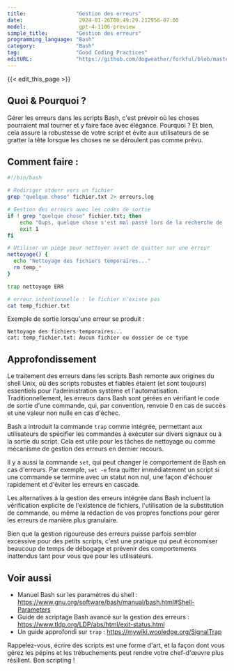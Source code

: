 ```yaml
---
title:                "Gestion des erreurs"
date:                  2024-01-26T00:49:29.212956-07:00
model:                 gpt-4-1106-preview
simple_title:         "Gestion des erreurs"
programming_language: "Bash"
category:             "Bash"
tag:                  "Good Coding Practices"
editURL:              "https://github.com/dogweather/forkful/blob/master/content/fr/bash/handling-errors.md"
---
```


{{< edit_this_page >}}

## Quoi & Pourquoi ?

Gérer les erreurs dans les scripts Bash, c'est prévoir où les choses pourraient mal tourner et y faire face avec élégance. Pourquoi ? Et bien, cela assure la robustesse de votre script et évite aux utilisateurs de se gratter la tête lorsque les choses ne se déroulent pas comme prévu.

## Comment faire :

```Bash
#!/bin/bash

# Rediriger stderr vers un fichier
grep "quelque chose" fichier.txt 2> erreurs.log

# Gestion des erreurs avec les codes de sortie
if ! grep "quelque chose" fichier.txt; then
    echo "Oups, quelque chose s'est mal passé lors de la recherche de 'quelque chose'."
    exit 1
fi

# Utiliser un piège pour nettoyer avant de quitter sur une erreur
nettoyage() {
  echo "Nettoyage des fichiers temporaires..."
  rm temp_*
}

trap nettoyage ERR

# erreur intentionnelle : le fichier n'existe pas
cat temp_fichier.txt
```

Exemple de sortie lorsqu'une erreur se produit :

```
Nettoyage des fichiers temporaires...
cat: temp_fichier.txt: Aucun fichier ou dossier de ce type
```

## Approfondissement

Le traitement des erreurs dans les scripts Bash remonte aux origines du shell Unix, où des scripts robustes et fiables étaient (et sont toujours) essentiels pour l'administration système et l'automatisation. Traditionnellement, les erreurs dans Bash sont gérées en vérifiant le code de sortie d'une commande, qui, par convention, renvoie 0 en cas de succès et une valeur non nulle en cas d'échec.

Bash a introduit la commande `trap` comme intégrée, permettant aux utilisateurs de spécifier les commandes à exécuter sur divers signaux ou à la sortie du script. Cela est utile pour les tâches de nettoyage ou comme mécanisme de gestion des erreurs en dernier recours.

Il y a aussi la commande `set`, qui peut changer le comportement de Bash en cas d'erreurs. Par exemple, `set -e` fera quitter immédiatement un script si une commande se termine avec un statut non nul, une façon d'échouer rapidement et d'éviter les erreurs en cascade.

Les alternatives à la gestion des erreurs intégrée dans Bash incluent la vérification explicite de l'existence de fichiers, l'utilisation de la substitution de commande, ou même la rédaction de vos propres fonctions pour gérer les erreurs de manière plus granulaire.

Bien que la gestion rigoureuse des erreurs puisse parfois sembler excessive pour des petits scripts, c'est une pratique qui peut économiser beaucoup de temps de débogage et prévenir des comportements inattendus tant pour vous que pour les utilisateurs.

## Voir aussi

- Manuel Bash sur les paramètres du shell : https://www.gnu.org/software/bash/manual/bash.html#Shell-Parameters
- Guide de scriptage Bash avancé sur la gestion des erreurs : https://www.tldp.org/LDP/abs/html/exit-status.html
- Un guide approfondi sur `trap` : https://mywiki.wooledge.org/SignalTrap

Rappelez-vous, écrire des scripts est une forme d'art, et la façon dont vous gérez les pépins et les trébuchements peut rendre votre chef-d'œuvre plus résilient. Bon scripting !